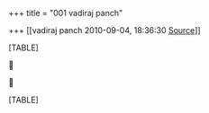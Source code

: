 +++
title = "001 vadiraj panch"

+++
[[vadiraj panch	2010-09-04, 18:36:30 [Source](https://groups.google.com/g/bvparishat/c/lcoW6wgfV78)]]



[TABLE]





[TABLE]

  

